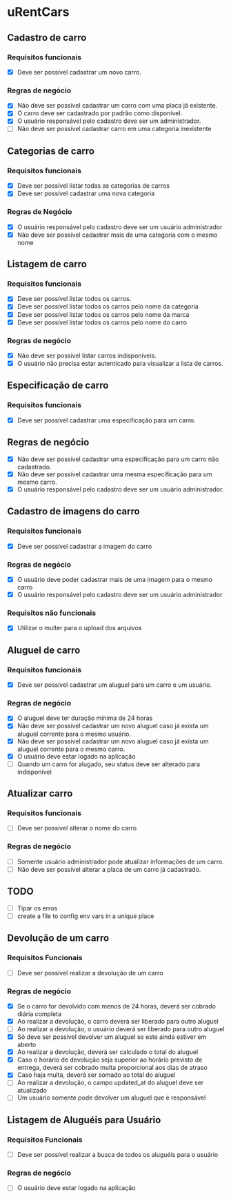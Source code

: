 # uRentCars

## Cadastro de carro

### Requisitos funcionais

- [x] Deve ser possível cadastrar um novo carro.

### Regras de negócio

- [x] Não deve ser possível cadastrar um carro com uma placa já existente.
- [x] O carro deve ser cadastrado por padrão como disponível.
- [x] O usuário responsável pelo cadastro deve ser um administrador.
- [ ] Não deve ser possível cadastrar carro em uma categoria inexistente

## Categorias de carro

### Requisitos funcionais

- [x] Deve ser possível listar todas as categorias de carros
- [x] Deve ser possível cadastrar uma nova categoria

### Regras de Negócio

- [x] O usuário responsável pelo cadastro deve ser um usuário administrador
- [x] Não deve ser possível cadastrar mais de uma categoria com o mesmo nome

## Listagem de carro

### Requisitos funcionais

- [x] Deve ser possível listar todos os carros.
- [x] Deve ser possível listar todos os carros pelo nome da categoria
- [x] Deve ser possível listar todos os carros pelo nome da marca
- [x] Deve ser possível listar todos os carros pelo nome do carro

### Regras de negócio

- [x] Não deve ser possível listar carros indisponíveis.
- [x] O usuário não precisa estar autenticado para visualizar a lista de carros.

## Especificação de carro

### Requisitos funcionais

- [x] Deve ser possível cadastrar uma especificação para um carro.

## Regras de negócio

- [x] Não deve ser possível cadastrar uma especificação para um carro não cadastrado.
- [x] Não deve ser possível cadastrar uma mesma especificação para um mesmo carro.
- [x] O usuário responsável pelo cadastro deve ser um usuário administrador.

## Cadastro de imagens do carro

### Requisitos funcionais

- [x] Deve ser possível cadastrar a imagem do carro

### Regras de negócio

- [x] O usuário deve poder cadastrar mais de uma imagem para o mesmo carro
- [x] O usuário responsável pelo cadastro deve ser um usuário administrador

### Requisitos não funcionais

- [x] Utilizar o multer para o upload dos arquivos

## Aluguel de carro

### Requisitos funcionais

- [x] Deve ser possível cadastrar um aluguel para um carro e um usuário.

### Regras de negócio

- [x] O aluguel deve ter duração mínima de 24 horas
- [x] Não deve ser possível cadastrar um novo aluguel caso já exista um aluguel corrente para o mesmo usuário.
- [x] Não deve ser possível cadastrar um novo aluguel caso já exista um aluguel corrente para o mesmo carro.
- [x] O usuário deve estar logado na aplicação
- [ ] Quando um carro for alugado, seu status deve ser alterado para indisponível

## Atualizar carro

### Requisitos funcionais

- [ ] Deve ser possível alterar o nome do carro

### Regras de negócio

- [ ] Somente usuário administrador pode atualizar informações de um carro.
- [ ] Não deve ser possível alterar a placa de um carro já cadastrado.

## TODO

- [ ] Tipar os erros
- [ ] create a file to config env vars in a unique place

## Devolução de um carro

### Requisitos Funcionais

- [ ] Deve ser possível realizar a devolução de um carro

### Regras de negócio

- [x] Se o carro for devolvido com menos de 24 horas, deverá ser cobrado diária completa
- [x] Ao realizar a devolução, o carro deverá ser liberado para outro aluguel
- [ ] Ao realizar a devolução, o usuário deverá ser liberado para outro aluguel
- [x] Só deve ser possível devolver um aluguel se este ainda estiver em aberto
- [x] Ao realizar a devolução, deverá ser calculado o total do aluguel
- [x] Caso o horário de devolução seja superior ao horário previsto de entrega, deverá ser cobrado multa proporcional aos dias de atraso
- [x] Caso haja multa, deverá ser somado ao total do aluguel
- [ ] Ao realizar a devolução, o campo updated_at do aluguel deve ser atualizado
- [ ] Um usuário somente pode devolver um aluguel que é responsável

## Listagem de Aluguéis para Usuário

### Requisitos Funcionais

- [ ] Deve ser possível realizar a busca de todos os aluguéis para o usuário

### Regras de negócio

- [ ] O usuário deve estar logado na aplicação
